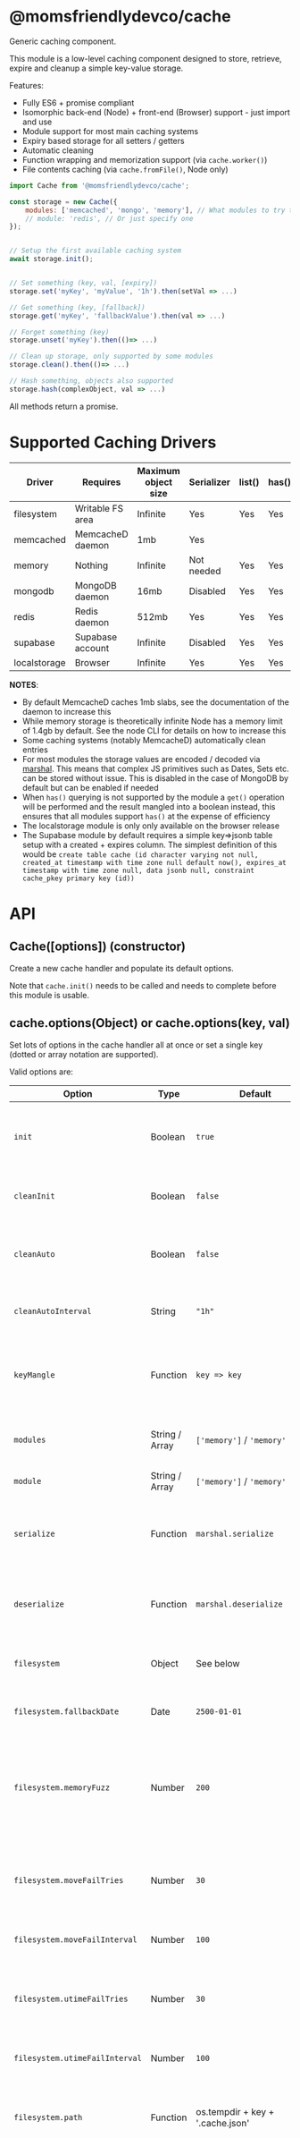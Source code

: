 @momsfriendlydevco/cache
========================
Generic caching component.

This module is a low-level caching component designed to store, retrieve, expire and cleanup a simple key-value storage.

Features:

* Fully ES6 + promise compliant
* Isomorphic back-end (Node) + front-end (Browser) support - just import and use
* Module support for most main caching systems
* Expiry based storage for all setters / getters
* Automatic cleaning
* Function wrapping and memorization support (via `cache.worker()`)
* File contents caching (via `cache.fromFile()`, Node only)

```javascript
import Cache from '@momsfriendlydevco/cache';

const storage = new Cache({
	modules: ['memcached', 'mongo', 'memory'], // What modules to try to load (in order of preference)
	// module: 'redis', // Or just specify one
});


// Setup the first available caching system
await storage.init();


// Set something (key, val, [expiry])
storage.set('myKey', 'myValue', '1h').then(setVal => ...)

// Get something (key, [fallback])
storage.get('myKey', 'fallbackValue').then(val => ...)

// Forget something (key)
storage.unset('myKey').then(()=> ...)

// Clean up storage, only supported by some modules
storage.clean().then(()=> ...)

// Hash something, objects also supported
storage.hash(complexObject, val => ...)
```

All methods return a promise.


Supported Caching Drivers
=========================

| Driver       | Requires         | Maximum object size | Serializer | list() | has() | size() | clean() | lock*() |
|--------------|------------------|---------------------|------------|--------|-------|--------|---------|---------|
| filesystem   | Writable FS area | Infinite            | Yes        | Yes    | Yes   | Yes    |         |         |
| memcached    | MemcacheD daemon | 1mb                 | Yes        |        |       |        |         |         |
| memory       | Nothing          | Infinite            | Not needed | Yes    | Yes   | Yes    | Yes     |         |
| mongodb      | MongoDB daemon   | 16mb                | Disabled   | Yes    | Yes   |        | Yes     |         |
| redis        | Redis daemon     | 512mb               | Yes        | Yes    | Yes   | Yes    |         | Yes     |
| supabase     | Supabase account | Infinite            | Disabled   | Yes    | Yes   |        | Yes     |         |
| localstorage | Browser          | Infinite            | Yes        | Yes    | Yes   | Yes    | Yes     |         |


**NOTES**:

* By default MemcacheD caches 1mb slabs, see the documentation of the daemon to increase this
* While memory storage is theoretically infinite Node has a memory limit of 1.4gb by default. See the node CLI for details on how to increase this
* Some caching systems (notably MemcacheD) automatically clean entries
* For most modules the storage values are encoded / decoded via [marshal](https://github.com/MomsFriendlyDevCo/marshal). This means that complex JS primitives such as Dates, Sets etc. can be stored without issue. This is disabled in the case of MongoDB by default but can be enabled if needed
* When `has()` querying is not supported by the module a `get()` operation will be performed and the result mangled into a boolean instead, this ensures that all modules support `has()` at the expense of efficiency
* The localstorage module is only only available on the browser release
* The Supabase module by default requires a simple key=>jsonb table setup with a created + expires column. The simplest definition of this would be `create table cache (id character varying not null, created_at timestamp with time zone null default now(), expires_at timestamp with time zone null, data jsonb null, constraint cache_pkey primary key (id))`


API
===


Cache([options]) (constructor)
------------------------------
Create a new cache handler and populate its default options.

Note that `cache.init()` needs to be called and needs to complete before this module is usable.


cache.options(Object) or cache.options(key, val)
------------------------------------------------
Set lots of options in the cache handler all at once or set a single key (dotted or array notation are supported).


Valid options are:

| Option                         | Type           | Default                                                                            | Description                                                                                 |
|--------------------------------|----------------|------------------------------------------------------------------------------------|---------------------------------------------------------------------------------------------|
| `init`                         | Boolean        | `true`                                                                             | Whether to automatically run cache.init() when constructing                                 |
| `cleanInit`                    | Boolean        | `false`                                                                            | Run `clean()` in the background on each init                                                |
| `cleanAuto`                    | Boolean        | `false`                                                                            | Run `autoClean()` automatically in the background on init                                   |
| `cleanAutoInterval`            | String         | `"1h"`                                                                             | Timestring to use when rescheduling `autoClean()`                                           |
| `keyMangle`                    | Function       | `key => key`                                                                       | How to rewrite the requested key before get / set / unset operations                        |
| `modules`                      | String / Array | `['memory']` / `'memory'`                                                          | What module(s) to attempt to load                                                           |
| `module`                       | String / Array | `['memory']` / `'memory'`                                                          | Alternate spelling of `modules`                                                             |
| `serialize`                    | Function       | `marshal.serialize`                                                                | The serializing function to use when storing objects                                        |
| `deserialize`                  | Function       | `marshal.deserialize`                                                              | The deserializing function to use when restoring objects                                    |
| `filesystem`                   | Object         | See below                                                                          | Filesystem module specific settings                                                         |
| `filesystem.fallbackDate`      | Date           | `2500-01-01`                                                                       | Fallback date to use as the filesystem expiry time                                          |
| `filesystem.memoryFuzz`        | Number         | `200`                                                                              | How many Milliseconds bias to use when comparing the file ctime to the memory creation date |
| `filesystem.moveFailTries`     | Number         | `30`                                                                               | Maximum number of tries before giving up moving swap files over live files                  |
| `filesystem.moveFailInterval`  | Number         | `100`                                                                              | Delay between retries                                                                       |
| `filesystem.utimeFailTries`    | Number         | `30`                                                                               | Maximum number of tries before giving up setting the utime on the swap file                 |
| `filesystem.utimeFailInterval` | Number         | `100`                                                                              | Delay between retries                                                                       |
| `filesystem.path`              | Function       | os.tempdir + key + '.cache.json'                                                   | How to calculate the file path to save. Defaults to the OS temp dir                         |
| `filesystem.pathSwap`          | Function       | " + " + '.cache.swap.json'                                                         | How to calculate the swap path to save. Defaults to the OS temp dir                         |
| `memcached`                    | Object         | See below                                                                          | MemcacheD module specific settings                                                          |
| `memcached.server`             | String         | `'127.0.0.1:11211'`                                                                | The MemcacheD server address to use                                                         |
| `memcached.lifetime`           | Number         | `1000*60` (1h)                                                                     | The default expiry time, unless otherwise specified                                         |
| `memcached.options`            | Object         | `{retries:1,timeout:250}`                                                          | Additional options passed to the MemcacheD client                                           |
| `mongodb`                      | Object         | See below                                                                          | MongoDB module specific options                                                             |
| `mongodb.uri`                  | String         | `'mongodb://localhost/mfdc-cache'`                                                 | The MongoDB URI to connect to                                                               |
| `mongodb.collection`           | String         | `mfdcCaches`                                                                       | The collection to store cache information within                                            |
| `mongodb.options`              | Object         | See code                                                                           | Additional Mongo options to use when connecting                                             |
| `redis`                        | Object         | [See Redis module settings](https://www.npmjs.com/package/redis#rediscreateclient) | Settings passed to Redis                                                                    |
| `supabase`                     | Object         |                                                                                    | See below                                                                                   | Supabase config |
| `supabase.uri`                 | String         | `null`                                                                             | The Supabase URL to communicate with                                                        |
| `supabase.apikey`              | String         | `null`                                                                             | The Supabase API key to use                                                                 |
| `supabase.options`             | Object         | `{}`                                                                               | Additional options to pass during the connection                                            |
| `supabase.table`               | String         | `'cache'`                                                                          | The caching table to use                                                                    |
| `supabase.colId`               | String         | `'id'`                                                                             | The column ID to use (should be an indexed key)                                             |
| `supabase.colData`             | String         | `'data'` The JSONB column used to stash data                                       |


**NOTES**:

* All modules expose their own `serialize` / `deserialize` properties which defaults to the main properties by default. These are omitted from the above table for brevity
* The default setup for the serialize property assumes no circular references, override this if you really do need to store them - but at a major performance hit
* The MongoDB module does *not* serialize or deserialize by default in order to use its own storage format, set the `serialize` / `deserialize` properties to the main cache object to enable this behaviour
* `filesystem.moveFailTries` is necessary because on some systems writing the temporary swap file, setting its expiry then trying to move it over the live file sometimes fails. TO work around this we wait for the filesystem to flush the maximum number of times with a delay in between.



cache.option()
--------------
Alias of `cache.options()`.


cache.init()
------------
Initialize the cache handler and attempt to load the modules in preference order.
This function is automatically executed in the constructor if `cache.settings.init` is truthy.
This function returns a promise.


cache.autoClean(newInterval)
----------------------------
Setup a time to clean out all expired cache items.
If no interval is provided the option `autoCleanInterval` is used.
If the interval is falsy the timer is disabled.


cache.set(Object, [expiry]) or cache.set(key, value, [expiry])
--------------------------------------------------------------------------------------
Set a collection of keys or a single key with the optional expiry.
The expiry value can be a date, millisecond offset, moment object or any valid [timestring](https://www.npmjs.com/package/timestring) string.
This function returns a promise.


cache.get(key|keys)
-------------------------------------------
Fetch a single / multiple values. If the value does not exist the fallback value will be provided.
If called with an array of keys the result is an object with a key/value combination.
This function returns a promise.


cache.unset(key|keys)
---------------------------------
Release a single or array of keys.
This function returns a promise.


cache.has(key)
--------------------------
Return whether we have the given key but not actually fetch it.
NOTE: If the individual module does not implement this a simple `get()` will be performed and the return mangled into a boolean. See the compatibility tables at the top of this article to see if 'has' is supported.
This function returns a promise.


cache.size(key)
---------------------------
Return whether the approximate size in bytes of a cache object.
This function returns a promise.


cache.list()
------------
Attempt to return a list of known cache contents.
This function returns a promise.

Each item will have at minimum a `id` and `created` value. All other values (e.g. `expiry`) depend on the cache driver being used.



cache.clean()
-------------
Attempt to clean up any left over or expired cache entries.
This is only supported by some modules.
This function returns a promise.


cache.destroy()
---------------
Politely close all driver resource handles before shutting down.
This function waits for all set operations to complete before resolving.
This function returns a promise.


cache.lockAquire(key, expiry)
-----------------------------
Request the creation of a unique lock specified by the hashed version of the key (with an optional expiry).
This function returns a promise with a boolean indicating if the lock aquire was successful.


cache.lockRelease(key)
----------------------
Release an aquired lock.
This function returns a promise.


cache.lockExists(key)
---------------------
Query the status of a lock.
This function returns a promise with a boolean indicating if the lock exists.


cache.lockSpin(key, options)
----------------------------
Returns a Promise which repeatedly checks if a key exists a given number of times (with configurable retires / backoff).
If the key is eventually available, it is created otherwise this function throws.

Options are:

| Option        | Type       | Default | Description                                                                                                                                                                         |
|---------------|------------|---------|-------------------------------------------------------------------------------------------------------------------------------------------------------------------------------------|
| `expiry`      | TimeString |         | Optional expiry for the lock                                                                                                                                                        |
| `retries`     | `Number`   | `5`     | Maximum number of retries to attempt                                                                                                                                                |
| `delay`       | `Number`   | `250`   | Time in milliseconds to wait for a lock using the default backoff system                                                                                                            |
| `create`      | `Boolean`  | `true`  | If a lock can be allocated, auto allocate it before resuming                                                                                                                        |
| `backoff`     | `Function` |         | Function to calculate timing backoff, should return the delay to use. Called as `(attempt, max, settings)`. Defaults to simple linear backoff using `delay` + some millisecond fuzz |
| `onLocked`    | `Function` |         | Async function to call each time a lock is detected. Called as `(attempt, max, settings)`                                                                                           |
| `onCreate`    | `Function` |         | Async function to call if allocating a lock is successful. Called as `(attempt, max, settings)`                                                                                     |
| `onExhausted` | `Function` |         | Async function to call if allocating a lock failed after multiple retries. Called as `(attempt, max, settings)`. Should throw                                                       |


cache.fromFile(key, path, expiry)
---------------------------------
Helper function to read a local file into the cache
Since disk files are (kind of) immutable this function works as both a getter (fetch file contents) and a setter (populate into cache)
The file's stats are taken into account when reading so that changed files (filesize + date) get hydrated if needed
This function returns a promise with the cached files contents.


cache.worker(options, worker)
-----------------------------
Simple wrapper middleware function which either returns the cached ID or runs a worker to calculate + cache a new one.
NOTE: Since Promise execute immediately the worker must be a promise factory

Options can either be a string (assumed as `options.id`) or an object made up of:

| Option         | Type                  | Default     | Description                                                                                                                                                                                                                                                                                       |
|----------------|-----------------------|-------------|---------------------------------------------------------------------------------------------------------------------------------------------------------------------------------------------------------------------------------------------------------------------------------------------------|
| `id`           | `String`              |             | The ID of the cache to use                                                                                                                                                                                                                                                                        |
| `enabled`      | `Boolean`             | `true`      | Whether to use the cache at all, set to false to debug the function worker each time                                                                                                                                                                                                              |
| `expiry`       | `String`              | `"1h"`      | Any timesting valid entry to determine the maximum cache time                                                                                                                                                                                                                                     |
| `rejectAs`     | `Boolean`             | `undefined` | Cache throwing promises as this value rather than repeating them each hit                                                                                                                                                                                                                         |
| `retry`        | `Number`              | `0`         | If a promise rejects retry it this many times before giving up                                                                                                                                                                                                                                    |
| `retryDelay`   | `Number` / `Function` | `100`       | Delay between promise retries, if a function is called as `(attempt, settings)` and expected to return the delay amount                                                                                                                                                                           |
| `onCached`     | `Function`            |             | Sync function to called as `(settings, value)` when using a valid cached value instead of hydrating the worker, if any value except `undef` is returned it is used as the returned value                                                                                                          |
| `onRetry`      | `Function`            |             | Sync function to call as `(error, attempt)` when a retryable operation fails, if any non-undefined is returned the retry cycle is aborted and the value used as the promise resolve value, if the function throws the entire promise retry cycle is exited with the thrown error as the rejection |
| `invalidStore` | `*`                   |             | Value use to detect the absence of a value in the cache (so we can detect null/undefined values even though they are falsy)                                                                                                                                                                       |


Debugging
=========
This module uses the [debug NPM module](https://github.com/visionmedia/debug) for debugging. To enable set the environment variable to `DEBUG=cache`.

For example:

```
DEBUG=cache node myFile.js
```

